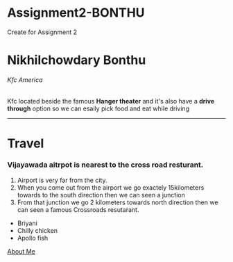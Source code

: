 # Assignment2-BONTHU
Create for Assignment 2

# Nikhilchowdary Bonthu
###### Kfc America
Kfc located beside the famous **Hanger theater** and it's also have a **drive through** option so we can esaily pick food and  eat while driving
***
# Travel
### Vijayawada aitrpot is nearest to the cross road resturant.

1. Airport is very far from the city.
2. When you come out from the airport we go exactely 15kilometers towards to the south direction then we can seen a junction
3. From that junction we go 2 kilometers towards north direction then we can seen a famous Crossroads resutarant.

* Briyani
* Chilly chicken
* Apollo fish

[About Me](https://github.com/nikchowdary/Assignment2-BONTHU/blob/4277209093fb3d4230c7c595e1b5d51c56e19ef7/AboutMe.md)
